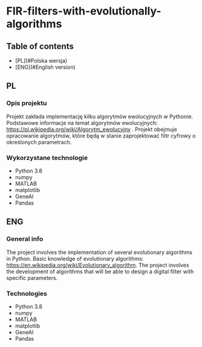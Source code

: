 # FIR-filters-with-evolutionally-algorithms

## Table of contents
* [PL](#Polska wersja)
* [ENG](#English version)

## PL

### Opis projektu
Projekt zakłada implementację kilku algorytmów ewolucyjnych w Pythonie. Podstawowe informacje na temat algorytmów ewolucyjnych: https://pl.wikipedia.org/wiki/Algorytm_ewolucyjny .
Projekt obejmuje opracowanie algorytmów, które będą w stanie zaprojektować filtr cyfrowy o określonych parametrach.

### Wykorzystane technologie
* Python 3.8
* numpy
* MATLAB
* matplotlib
* GeneAI
* Pandas

## ENG

### General info
The project involves the implementation of several evolutionary algorithms in Python. Basic knowledge of evolutionary algorithms: https://en.wikipedia.org/wiki/Evolutionary_algorithm. 
The project involves the development of algorithms that will be able to design a digital filter with specific parameters.

### Technologies
* Python 3.8
* numpy
* MATLAB
* matplotlib
* GeneAI
* Pandas
